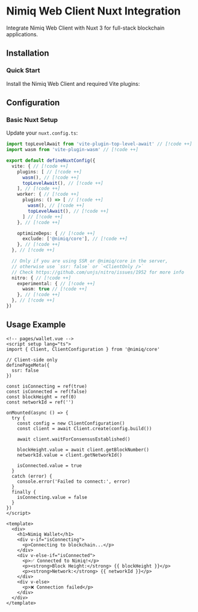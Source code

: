 # Nimiq Web Client Nuxt Integration

Integrate Nimiq Web Client with Nuxt 3 for full-stack blockchain applications.

## Installation

### Quick Start

Install the Nimiq Web Client and required Vite plugins:

<!--@include: ./_installation-vite.md-->

## Configuration

### Basic Nuxt Setup

Update your `nuxt.config.ts`:

```typescript
import topLevelAwait from 'vite-plugin-top-level-await' // [!code ++]
import wasm from 'vite-plugin-wasm' // [!code ++]

export default defineNuxtConfig({
  vite: { // [!code ++]
    plugins: [ // [!code ++]
      wasm(), // [!code ++]
      topLevelAwait(), // [!code ++]
    ], // [!code ++]
    worker: { // [!code ++]
      plugins: () => [ // [!code ++]
        wasm(), // [!code ++]
        topLevelAwait(), // [!code ++]
      ] // [!code ++]
    }, // [!code ++]

    optimizeDeps: { // [!code ++]
      exclude: ['@nimiq/core'], // [!code ++]
    }, // [!code ++]
  }, // [!code ++]

  // Only if you are using SSR or @nimiq/core in the server,
  // otherwise use `ssr: false` or `<ClientOnly />`
  // Check https://github.com/unjs/nitro/issues/1952 for more info
  nitro: { // [!code ++]
    experimental: { // [!code ++]
      wasm: true // [!code ++]
    }, // [!code ++]
  }, // [!code ++]
})
```

## Usage Example

```vue
<!-- pages/wallet.vue -->
<script setup lang="ts">
import { Client, ClientConfiguration } from '@nimiq/core'

// Client-side only
definePageMeta({
  ssr: false
})

const isConnecting = ref(true)
const isConnected = ref(false)
const blockHeight = ref(0)
const networkId = ref('')

onMounted(async () => {
  try {
    const config = new ClientConfiguration()
    const client = await Client.create(config.build())

    await client.waitForConsensusEstablished()

    blockHeight.value = await client.getBlockNumber()
    networkId.value = client.getNetworkId()

    isConnected.value = true
  }
  catch (error) {
    console.error('Failed to connect:', error)
  }
  finally {
    isConnecting.value = false
  }
})
</script>

<template>
  <div>
    <h1>Nimiq Wallet</h1>
    <div v-if="isConnecting">
      <p>Connecting to blockchain...</p>
    </div>
    <div v-else-if="isConnected">
      <p>✅ Connected to Nimiq!</p>
      <p><strong>Block Height:</strong> {{ blockHeight }}</p>
      <p><strong>Network:</strong> {{ networkId }}</p>
    </div>
    <div v-else>
      <p>❌ Connection failed</p>
    </div>
  </div>
</template>
```
